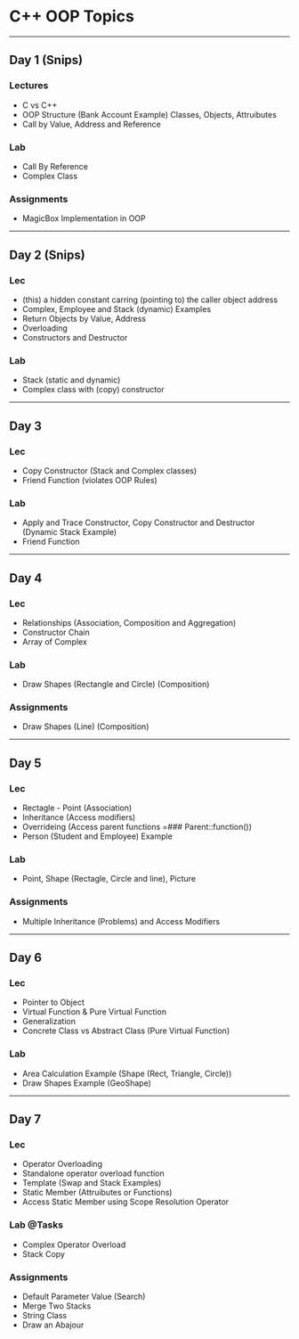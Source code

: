# C++ OOP Topics

---

## Day 1 (Snips)

### Lectures

- C vs C++
- OOP Structure (Bank Account Example) Classes, Objects, Attruibutes
- Call by Value, Address and Reference

### Lab

- Call By Reference
- Complex Class

### Assignments

- MagicBox Implementation in OOP

---

## Day 2 (Snips)

### Lec

- (this) a hidden constant carring (pointing to) the caller object address
- Complex, Employee and Stack (dynamic) Examples
- Return Objects by Value, Address
- Overloading
- Constructors and Destructor

### Lab

- Stack (static and dynamic)
- Complex class with (copy) constructor

---

## Day 3

### Lec

- Copy Constructor (Stack and Complex classes)
- Friend Function (violates OOP Rules)

### Lab

- Apply and Trace Constructor, Copy Constructor and Destructor (Dynamic Stack Example)
- Friend Function

---

## Day 4

### Lec

- Relationships (Association, Composition and Aggregation)
- Constructor Chain
- Array of Complex

### Lab

- Draw Shapes (Rectangle and Circle) (Composition)

### Assignments

- Draw Shapes (Line) (Composition)

---

## Day 5

### Lec

- Rectagle - Point (Association)
- Inheritance (Access modifiers)
- Overrideing (Access parent functions =### Parent::function())
- Person (Student and Employee) Example

### Lab

- Point, Shape (Rectagle, Circle and line), Picture

### Assignments

- Multiple Inheritance (Problems) and Access Modifiers

---

## Day 6

### Lec

- Pointer to Object
- Virtual Function & Pure Virtual Function
- Generalization
- Concrete Class vs Abstract Class (Pure Virtual Function)

### Lab

- Area Calculation Example (Shape (Rect, Triangle, Circle))
- Draw Shapes Example (GeoShape)

---

## Day 7

### Lec

- Operator Overloading
- Standalone operator overload function
- Template (Swap and Stack Examples)
- Static Member (Attruibutes or Functions)
- Access Static Member using Scope Resolution Operator

### Lab @Tasks

- Complex Operator Overload
- Stack Copy

### Assignments

- Default Parameter Value (Search)
- Merge Two Stacks
- String Class
- Draw an Abajour
